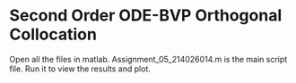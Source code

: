 # Second Order ODE-BVP Orthogonal Collocation

Open all the files in matlab. Assignment_05_214026014.m is the main script file.
Run it to view the results and plot.